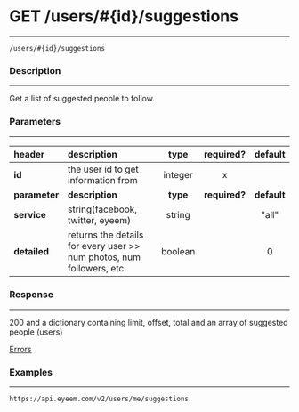 # GET /users/#{id}/suggestions  
***
`/users/#{id}/suggestions`

### Description
***
Get a list of suggested people to follow.

### Parameters
***

|header| description| type |required? |default|
|:---------|:--------------|:----------:|:------------:|:------------:|
|**id**|the user id to get information from|integer|x||
|**parameter**| **description**| **type** |**required?** |**default**|
|**service**|string(facebook, twitter, eyeem)|string||"all"|
|**detailed**|returns the details for every user >> num photos, num followers, etc|boolean||0|

### Response
***


200 and a dictionary containing limit, offset, total and an array of suggested people (users)

[Errors](../../resources/errors.md#files)

### Examples
***

`https://api.eyeem.com/v2/users/me/suggestions`